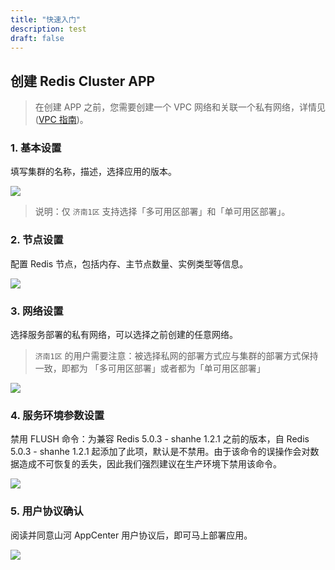 ```yaml
---
title: "快速入门"
description: test
draft: false
---
```


## 创建 Redis Cluster APP

> 在创建 APP 之前，您需要创建一个 VPC 网络和关联一个私有网络，详情见 ([VPC 指南](https://docs.shanhe.com/product/network/vpc))。

### 1. 基本设置

填写集群的名称，描述，选择应用的版本。

![](../../_images/step1.png)

> 说明：仅 `济南1区` 支持选择「多可用区部署」和「单可用区部署」。


### 2. 节点设置

配置 Redis 节点，包括内存、主节点数量、实例类型等信息。

![](../../_images/step2.png)

### 3. 网络设置

选择服务部署的私有网络，可以选择之前创建的任意网络。

>`济南1区` 的用户需要注意：被选择私网的部署方式应与集群的部署方式保持一致，即都为 「多可用区部署」或者都为「单可用区部署」

![](../../_images/step3.png)

### 4. 服务环境参数设置

禁用 FLUSH 命令：为兼容 Redis 5.0.3 - shanhe 1.2.1 之前的版本，自 Redis 5.0.3 - shanhe 1.2.1 起添加了此项，默认是不禁用。由于该命令的误操作会对数据造成不可恢复的丢失，因此我们强烈建议在生产环境下禁用该命令。

![](../../_images/step4.png)

### 5. 用户协议确认

阅读并同意山河 AppCenter 用户协议后，即可马上部署应用。

![](../../_images/step5.png)
